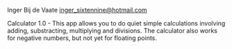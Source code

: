 Inger Bij de Vaate <inger_sixtennine@hotmail.com>

Calculator 1.0 - This app allows you to do quiet simple calculations involving adding, substracting, multiplying and divisions. 
The calculator also works for negative numbers, but not yet for floating points.
